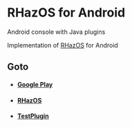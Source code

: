 # RHazOS for Android

Android console with Java plugins

Implementation of [RHazOS](https://github.com/RHazDev/RHazOS) for Android

## Goto

* #### [Google Play](https://play.google.com/store/apps/details?id=fr.rhaz.os.android)

* #### [RHazOS](https://github.com/RHazDev/RHazOS)

* #### [TestPlugin](https://github.com/RHazDev/TestPlugin)
